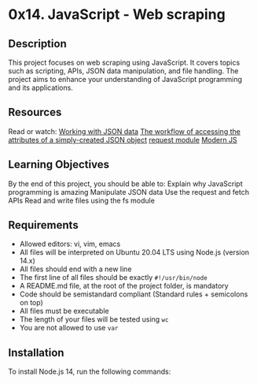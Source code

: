 # 0x14. JavaScript - Web scraping

## Description

This project focuses on web scraping using JavaScript. It covers topics such as scripting, APIs, JSON data manipulation, and file handling. The project aims to enhance your understanding of JavaScript programming and its applications.

## Resources

Read or watch:
 [Working with JSON data](https://example.com)
 [The workflow of accessing the attributes of a simply-created JSON object](https://example.com)
 [request module](https://example.com)
 [Modern JS](https://example.com)

## Learning Objectives

By the end of this project, you should be able to:
 Explain why JavaScript programming is amazing
 Manipulate JSON data
 Use the request and fetch APIs
 Read and write files using the fs module

## Requirements

- Allowed editors: vi, vim, emacs
- All files will be interpreted on Ubuntu 20.04 LTS using Node.js (version 14.x)
- All files should end with a new line
- The first line of all files should be exactly `#!/usr/bin/node`
- A README.md file, at the root of the project folder, is mandatory
- Code should be semistandard compliant (Standard rules + semicolons on top)
- All files must be executable
- The length of your files will be tested using `wc`
- You are not allowed to use `var`

## Installation

To install Node.js 14, run the following commands:
